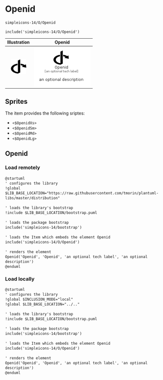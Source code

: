 # Openid


```text
simpleicons-14/O/Openid
```

```text
include('simpleicons-14/O/Openid')
```



| Illustration | Openid |
| :---: | :---: |
| ![illustration for Illustration](../../simpleicons-14/O/Openid.png) | ![illustration for Openid](../../simpleicons-14/O/Openid.Local.png) |



## Sprites
The item provides the following sriptes:

- `<$OpenidXs>`
- `<$OpenidSm>`
- `<$OpenidMd>`
- `<$OpenidLg>`





## Openid

### Load remotely
```plantuml
@startuml
' configures the library
!global $LIB_BASE_LOCATION="https://raw.githubusercontent.com/tmorin/plantuml-libs/master/distribution"

' loads the library's bootstrap
!include $LIB_BASE_LOCATION/bootstrap.puml

' loads the package bootstrap
include('simpleicons-14/bootstrap')

' loads the Item which embeds the element Openid
include('simpleicons-14/O/Openid')

' renders the element
Openid('Openid', 'Openid', 'an optional tech label', 'an optional description')
@enduml
```

### Load locally
```plantuml
@startuml
' configures the library
!global $INCLUSION_MODE="local"
!global $LIB_BASE_LOCATION="../.."

' loads the library's bootstrap
!include $LIB_BASE_LOCATION/bootstrap.puml

' loads the package bootstrap
include('simpleicons-14/bootstrap')

' loads the Item which embeds the element Openid
include('simpleicons-14/O/Openid')

' renders the element
Openid('Openid', 'Openid', 'an optional tech label', 'an optional description')
@enduml
```

